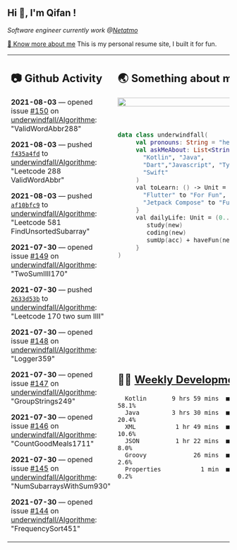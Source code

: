 <h2> Hi 👋, I'm Qifan ! </h2>
<p><em>Software engineer currently work @<a href="https://www.netatmo.com">Netatmo</a>
</em></p><p><a href="https://qifanyang.com/resume" target="_blank"> 🔭 Know more about me</a> This is my personal resume site, I built it for fun.</p>
<table><tr><td valign="top" rowspan="2">

 ## 📷 Github Activity
 <!-- githubActivity starts -->
  **2021-08-03** — opened issue [#150](https://api.github.com/repos/underwindfall/Algorithme/issues/150) on [underwindfall/Algorithme](https://api.github.com/repos/underwindfall/Algorithme): "ValidWordAbbr288"

  **2021-08-03** — pushed [`f435a4fd`](https://github.com/underwindfall/Algorithme/commit/f435a4fd25b36b367b88c115c97f075088cbf069) to [underwindfall/Algorithme](https://api.github.com/repos/underwindfall/Algorithme): "Leetcode 288 ValidWordAbbr"

  **2021-08-03** — pushed [`af10bfc9`](https://github.com/underwindfall/Algorithme/commit/af10bfc9310e1a9e8b33acc1546647504bead19b) to [underwindfall/Algorithme](https://api.github.com/repos/underwindfall/Algorithme): "Leetcode 581 FindUnsortedSubarray"

  **2021-07-30** — opened issue [#149](https://api.github.com/repos/underwindfall/Algorithme/issues/149) on [underwindfall/Algorithme](https://api.github.com/repos/underwindfall/Algorithme): "TwoSumIIII170"

  **2021-07-30** — pushed [`2633d53b`](https://github.com/underwindfall/Algorithme/commit/2633d53b0743563e7caa3ebcfeef3b3140822d81) to [underwindfall/Algorithme](https://api.github.com/repos/underwindfall/Algorithme): "Leetcode 170 two sum IIII"

  **2021-07-30** — opened issue [#148](https://api.github.com/repos/underwindfall/Algorithme/issues/148) on [underwindfall/Algorithme](https://api.github.com/repos/underwindfall/Algorithme): "Logger359"

  **2021-07-30** — opened issue [#147](https://api.github.com/repos/underwindfall/Algorithme/issues/147) on [underwindfall/Algorithme](https://api.github.com/repos/underwindfall/Algorithme): "GroupStrings249"

  **2021-07-30** — opened issue [#146](https://api.github.com/repos/underwindfall/Algorithme/issues/146) on [underwindfall/Algorithme](https://api.github.com/repos/underwindfall/Algorithme): "CountGoodMeals1711"

  **2021-07-30** — opened issue [#145](https://api.github.com/repos/underwindfall/Algorithme/issues/145) on [underwindfall/Algorithme](https://api.github.com/repos/underwindfall/Algorithme): "NumSubarraysWithSum930"

  **2021-07-30** — opened issue [#144](https://api.github.com/repos/underwindfall/Algorithme/issues/144) on [underwindfall/Algorithme](https://api.github.com/repos/underwindfall/Algorithme): "FrequencySort451"
 <!-- githubActivity ends -->
 </td><td valign="top">

 ## 🌏 Something about me
 <!-- profile starts -->
 <a href="https://github.com/underwindfall" width="100%">
   <img src="http://github-readme-streak-stats.herokuapp.com?user=underwindfall&theme=algolia&hide_border=true&dates=30DD8A&background=00000000" width="100%"/>
 </a>
 <br/>
 <br/>
 <br/>

 ```kotlin
 data class underwindfall(
      val pronouns: String = "he|him",
      val askMeAbout: List<String> = listOf(
        "Kotlin", "Java",
        "Dart","Javascript", "Typescript",
        "Swift"
      )
      val toLearn: () -> Unit = {
        "Flutter" to "For Fun",
        "Jetpack Compose" to "Future"
      }
      val dailyLife: Unit = (0..end).reduce { acc, new ->
         study(new)
         coding(new)
         sumUp(acc) + haveFun(new)
      }
 )
 ```
 <!-- profile ends -->
 </td></tr><tr><td valign="top">

 ## 🏊‍♂️ <a href="https://gist.github.com/underwindfall/377ee88ba1fabd1e93516e48ca9c61eb" target="_blank">Weekly Development Breakdown</a>
  <!-- codeTime starts -->
  ```text
    Kotlin       9 hrs 59 mins  ■■■■■■■■■■■■■■■■■▥□□□□□□  58.1%
    Java         3 hrs 30 mins  ■■■■■■■■◱□□□□□□□□□□□□□□□  20.4%
    XML           1 hr 49 mins  ■■■■■■□□□□□□□□□□□□□□□□□□  10.6%
    JSON          1 hr 22 mins  ■■■■■▥□□□□□□□□□□□□□□□□□□   8.0%
    Groovy             26 mins  ■■■■□□□□□□□□□□□□□□□□□□□□   2.6%
    Properties           1 min  ■■■▥□□□□□□□□□□□□□□□□□□□□   0.2%
  ```
  <!-- codeTime starts -->
  </td></tr></table>